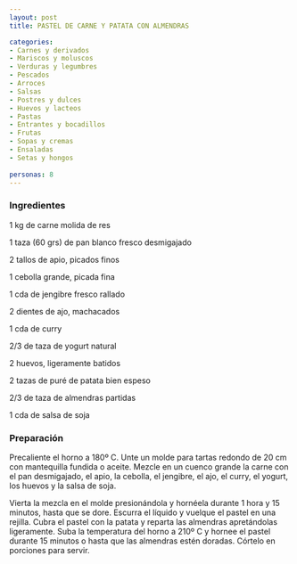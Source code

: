 ```yaml
---
layout: post
title: PASTEL DE CARNE Y PATATA CON ALMENDRAS

categories:
- Carnes y derivados
- Mariscos y moluscos
- Verduras y legumbres
- Pescados
- Arroces
- Salsas
- Postres y dulces
- Huevos y lacteos
- Pastas
- Entrantes y bocadillos
- Frutas
- Sopas y cremas
- Ensaladas
- Setas y hongos
 
personas: 8 
---
```

<h3>Ingredientes</h3>
1 kg de carne molida de res

1 taza (60 grs) de pan blanco fresco desmigajado

2 tallos de apio, picados finos

1 cebolla grande, picada fina

1 cda de jengibre fresco rallado

2 dientes de ajo, machacados

1 cda de curry

2/3 de taza de yogurt natural

2 huevos, ligeramente batidos

2 tazas de puré de patata bien espeso

2/3 de taza de almendras partidas

1 cda de salsa de soja

<h3>Preparación</h3>
Precaliente el horno a 180&ordm; C. Unte un molde para tartas redondo de 20 cm con mantequilla fundida o aceite. Mezcle en un cuenco grande la carne con el pan desmigajado, el apio, la cebolla, el jengibre, el ajo, el curry, el yogurt, los huevos y la salsa de soja.

Vierta la mezcla en el molde presionándola y hornéela durante 1 hora y 15 minutos, hasta que se dore. Escurra el líquido y vuelque el pastel en una rejilla. Cubra el pastel con la patata y reparta las almendras apretándolas ligeramente. Suba la temperatura del horno a 210&ordm; C y hornee el pastel durante 15 minutos o hasta que las almendras estén doradas. Córtelo en porciones para servir.

